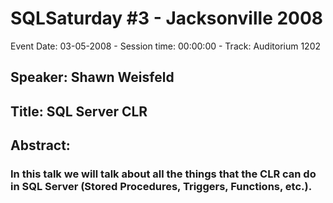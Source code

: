 # SQLSaturday #3 - Jacksonville 2008
Event Date: 03-05-2008 - Session time: 00:00:00 - Track: Auditorium 1202
## Speaker: Shawn Weisfeld
## Title: SQL Server CLR
## Abstract:
### In this talk we will talk about all the things that the CLR can do in SQL Server (Stored Procedures, Triggers, Functions, etc.). 
